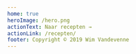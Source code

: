 ```yaml
---
home: true
heroImage: /hero.png
actionText: Naar recepten →
actionLink: /recepten/
footer: Copyright © 2019 Wim Vandevenne
---
```

